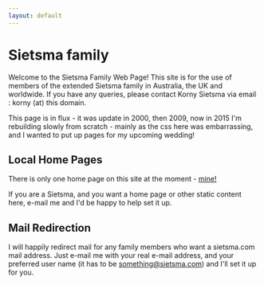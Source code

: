 ```yaml
---
layout: default
---
```


# Sietsma family

Welcome to the Sietsma Family Web Page!  This site is for the use of members of the extended Sietsma family in Australia, the UK and worldwide.  If you have any queries, please contact Korny Sietsma via email : korny (at) this domain.

This page is in flux - it was update in 2000, then 2009, now in 2015 I'm rebuilding slowly from scratch - mainly as the css here was embarrassing, and I wanted to put up pages for my upcoming wedding!

## Local Home Pages

There is only one home page on this site at the moment - [mine!](korny/)

If you are a Sietsma, and you want a home page or other static content here, e-mail me and I'd be happy to help set it up.


## Mail Redirection

I will happily redirect mail for any family members who want a sietsma.com mail address.  Just e-mail me with your real e-mail address, and your preferred user name (it has to be something@sietsma.com) and I'll set it up for you.


